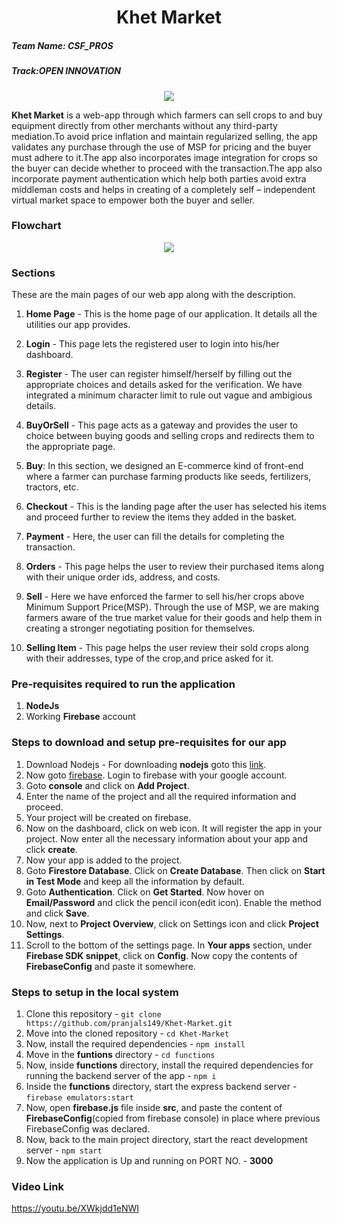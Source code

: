 <h1 align='center'>Khet Market</h1>

##### Team Name: CSF_PROS

##### Track:OPEN INNOVATION

<p align='center'><img src='https://image.freepik.com/free-photo/detail-rice-plant-sunset-valencia-with-plantation-out-focus-rice-grains-plant-seed_181624-25838.jpg' /></p>

**Khet Market** is a web-app through which farmers can sell crops to and buy equipment directly from other merchants without any third-party mediation.To avoid price inflation and maintain regularized selling, the app validates any purchase through the use of MSP for pricing and the buyer must adhere to it.The app also incorporates image integration for crops so the buyer can decide whether to proceed with the transaction.The app also incorporate payment authentication which help both parties avoid extra middleman costs and helps in creating of a completely self – independent virtual market space to empower both the buyer and seller.

### Flowchart

<p align='center'><img src='flowchart.jpeg' /></p>

### Sections

These are the main pages of our web app along with the description.

1. **Home Page** - This is the home page of our application. It details all the utilities our app provides.

2. **Login** - This page lets the registered user to login into his/her dashboard.

3. **Register** - The user can register himself/herself by filling out the appropriate choices and details asked for the verification. We have integrated a minimum character limit to rule out vague and ambigious details.

4. **BuyOrSell** - This page acts as a gateway and provides the user to choice between buying goods and selling crops and redirects them to the appropriate page.

5. **Buy**: In this section, we designed an E-commerce kind of front-end where a farmer can purchase farming products like seeds, fertilizers, tractors, etc.

6. **Checkout** - This is the landing page after the user has selected his items and proceed further to review the items they added in the basket.

7. **Payment** - Here, the user can fill the details for completing the transaction.

8. **Orders** - This page helps the user to review their purchased items along with their unique order ids, address, and costs.

9. **Sell** - Here we have enforced the farmer to sell his/her crops above Minimum Support Price(MSP). Through the use of MSP, we are making farmers aware of the true market value for their goods and help them in creating a stronger negotiating position for themselves.

10. **Selling Item** - This page helps the user review their sold crops along with their addresses, type of the crop,and price asked for it.

### Pre-requisites required to run the application

1. **NodeJs**
2. Working **Firebase** account

### Steps to download and setup pre-requisites for our app

1. Download Nodejs - For downloading **nodejs** goto this [link](https://nodejs.org/en/download/).
2. Now goto [firebase](https://firebase.google.com/). Login to firebase with your google account.
3. Goto **console** and click on **Add Project**.
4. Enter the name of the project and all the required information and proceed.
5. Your project will be created on firebase.
6. Now on the dashboard, click on web icon. It will register the app in your project. Now enter all the necessary information about your app and click **create**.
7. Now your app is added to the project.
8. Goto **Firestore Database**. Click on **Create Database**. Then click on **Start in Test Mode** and keep all the information by default.
9. Goto **Authentication**. Click on **Get Started**. Now hover on **Email/Password** and click the pencil icon(edit icon). Enable the method and click **Save**.
10. Now, next to **Project Overview**, click on Settings icon and click **Project Settings**.
11. Scroll to the bottom of the settings page. In **Your apps** section, under **Firebase SDK snippet**, click on **Config**. Now copy the contents of **FirebaseConfig** and paste it somewhere.

### Steps to setup in the local system

1. Clone this repository - ```git clone https://github.com/pranjals149/Khet-Market.git```
2. Move into the cloned repository - ```cd Khet-Market```
3. Now, install the required dependencies - ```npm install```
4. Move in the **funtions** directory - ```cd functions```
5. Now, inside **functions** directory, install the required dependencies for running the backend server of the app - ```npm i```
6. Inside the **functions** directory, start the express backend server - ```firebase emulators:start```
7. Now, open **firebase.js** file inside **src**, and paste the content of **FirebaseConfig**(copied from firebase console) in place where previous FirebaseConfig was declared.
8. Now, back to the main project directory, start the react development server - ```npm start```
9. Now the application is Up and running on PORT NO. - **3000**

### Video Link

https://youtu.be/XWkjdd1eNWI
 

